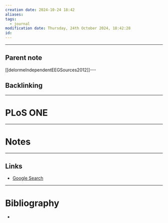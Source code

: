 ```yaml
---
creation date: 2024-10-24 18:42
aliases: 
tags:
  - journal
modification date: Thursday, 24th October 2024, 18:42:28
id:
---
```

---

## Parent note
[[delormeIndependentEEGSources2012]]---
## Backlinking


---
# PLoS ONE


---
# Notes


---
## Links
- [Google Search](https://www.google.com/search?q=PLoS+ONE)

---
# Bibliography
+ 